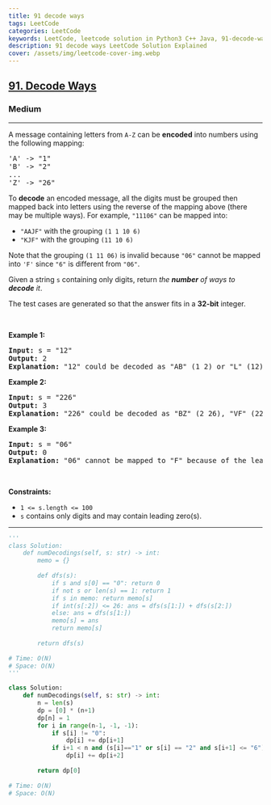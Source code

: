 ```yaml
---
title: 91 decode ways
tags: LeetCode
categories: LeetCode
keywords: LeetCode, leetcode solution in Python3 C++ Java, 91-decode-ways solution
description: 91 decode ways LeetCode Solution Explained
cover: /assets/img/leetcode-cover-img.webp
---
```



<h2><a href="https://leetcode.com/problems/decode-ways/">91. Decode Ways</a></h2><h3>Medium</h3><hr><div><p>A message containing letters from <code>A-Z</code> can be <strong>encoded</strong> into numbers using the following mapping:</p>

<pre>'A' -&gt; "1"
'B' -&gt; "2"
...
'Z' -&gt; "26"
</pre>

<p>To <strong>decode</strong> an encoded message, all the digits must be grouped then mapped back into letters using the reverse of the mapping above (there may be multiple ways). For example, <code>"11106"</code> can be mapped into:</p>

<ul>
	<li><code>"AAJF"</code> with the grouping <code>(1 1 10 6)</code></li>
	<li><code>"KJF"</code> with the grouping <code>(11 10 6)</code></li>
</ul>

<p>Note that the grouping <code>(1 11 06)</code> is invalid because <code>"06"</code> cannot be mapped into <code>'F'</code> since <code>"6"</code> is different from <code>"06"</code>.</p>

<p>Given a string <code>s</code> containing only digits, return <em>the <strong>number</strong> of ways to <strong>decode</strong> it</em>.</p>

<p>The test cases are generated so that the answer fits in a <strong>32-bit</strong> integer.</p>

<p>&nbsp;</p>
<p><strong>Example 1:</strong></p>

<pre><strong>Input:</strong> s = "12"
<strong>Output:</strong> 2
<strong>Explanation:</strong> "12" could be decoded as "AB" (1 2) or "L" (12).
</pre>

<p><strong>Example 2:</strong></p>

<pre><strong>Input:</strong> s = "226"
<strong>Output:</strong> 3
<strong>Explanation:</strong> "226" could be decoded as "BZ" (2 26), "VF" (22 6), or "BBF" (2 2 6).
</pre>

<p><strong>Example 3:</strong></p>

<pre><strong>Input:</strong> s = "06"
<strong>Output:</strong> 0
<strong>Explanation:</strong> "06" cannot be mapped to "F" because of the leading zero ("6" is different from "06").
</pre>

<p>&nbsp;</p>
<p><strong>Constraints:</strong></p>

<ul>
	<li><code>1 &lt;= s.length &lt;= 100</code></li>
	<li><code>s</code> contains only digits and may contain leading zero(s).</li>
</ul>
</div>

---




```python
'''
class Solution:
    def numDecodings(self, s: str) -> int:
        memo = {}
        
        def dfs(s):
            if s and s[0] == "0": return 0
            if not s or len(s) == 1: return 1         
            if s in memo: return memo[s]
            if int(s[:2]) <= 26: ans = dfs(s[1:]) + dfs(s[2:])
            else: ans = dfs(s[1:])
            memo[s] = ans
            return memo[s]
        
        return dfs(s)
    
# Time: O(N)
# Space: O(N)
'''

class Solution:
    def numDecodings(self, s: str) -> int:
        n = len(s)
        dp = [0] * (n+1)
        dp[n] = 1
        for i in range(n-1, -1, -1):
            if s[i] != "0":
                dp[i] += dp[i+1]
            if i+1 < n and (s[i]=="1" or s[i] == "2" and s[i+1] <= "6"):
                dp[i] += dp[i+2]
        
        return dp[0]
            
# Time: O(N)
# Space: O(N)     
```
